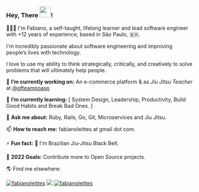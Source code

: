 ### Hey, There <img src="https://media.giphy.com/media/hvRJCLFzcasrR4ia7z/giphy.gif" width="30px">!

👨🏾‍💻 I'm Fabiano, a self-taught, lifelong learner and lead software engineer with +12 years of experience, based in São Paulo, 🇧🇷.

I'm incredibly passionate about software engineering and improving people’s lives with technology.

I love to use my ability to think strategically, critically, and creatively to solve problems that will ultimately help people.

<!--
**fabianoleittes/fabianoleittes** is a ✨ _special_ ✨ repository because its `README.md` (this file) appears on your GitHub profile.

Here are some ideas to get you started:

- 🔭 I’m currently working on ...
- 🌱 I’m currently learning ...
- 👯 I’m looking to collaborate on ...
- 🤔 I’m looking for help with ...
- 💬 Ask me about ...
- 📫 How to reach me: ...
- 😄 Pronouns: ...
⚡ Fun fact: ...
🥋 I'm Brazilian Jiu-Jitsu Black Belt
-->
🔭 **I’m currently working on:** An e-commerce platform & as *Jiu Jitsu Teacher* at [@gfteampoasp](https://www.instagram.com/gfteampoasp/)

🌱 **I’m currently learning:** [ System Design, Leadership, Productivity, Build Good Habits and Break Bad Ones. ]

💬 **Ask me about:** Ruby, Rails, Go, Git, Microservices and Jiu Jitsu.

📫 **How to reach me:** fabianoleittes at gmail dot com.

⚡ **Fun fact:** 🥋 I'm Brazilian Jiu-Jitsu Black Belt.

🥅 **2022 Goals:** Contribute more to Open Source projects.


🌎 Find me elsewhere:


  <a href="https://www.linkedin.com/in/fabianoleittes/?locale=en_US" target="_blank"><img src="https://img.shields.io/badge/LinkedIn-0077B5?style=for-the-badge&logo=linkedin&logoColor=white" alt="fabianoleittes"/></a> 
  <a href="https://twitter.com/fabianoleittes" target="_blank"><img src="https://img.shields.io/badge/Twitter-1DA1F2?style=for-the-badge&logo=twitter&logoColor=white" /></a> 
    <a href="https://instagram.com/fabianoleittes" target="_blank"><img src="https://img.shields.io/badge/Instagram-E4405F?style=for-the-badge&logo=instagram&logoColor=white" alt="fabianoleittes" /></a>

